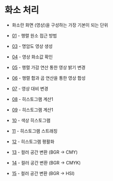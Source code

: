 # 화소 처리 

- 화소란 화면 (영상)을 구성하는 가장 기본이 되는 단위

* [01](0100_mat_access.ipynb) - 행렬 원소 접근 방법 

* [03](0300_grayscale_image.ipynb) - 명암도 영상 생성

* [04](0400_pixel_value.ipynb) - 영상 화소값 확인

* [05](0500_bright_dark.ipynb) - 행렬 가감 연산 통한 영상 밝기 변경 

* [06](0600_image_synthesis.ipynb) - 행렬 합과 곱 연산을 통한 영상 합성

* [07](0700_contrast.ipynb) - 영상 대비 변경

* [08](0800_calc_histogrm.opencv.ipynb) - 히스토그램 계산1

* [09](0900_calc_histogram_opencv2.ipynb) - 히스토그램 계산1

* [10](1000_hue_histogram.ipynb) - 색상 히스토그램 

* [11](1100_histogram_stretching.ipynb) - 히스토그램 스트래칭

* [12](1200_histogram_equalize.ipynb) - 히스토그램 평활화

* [13](1300_convert_CMY.ipynb) - 컬러 공간 변환 (BGR -> CMY)

* [14](1400_convert_CMYK.ipynb) - 컬러 공간 변환 (BGR -> CMYK)

* [15](1500_convert_HSV.ipynb) - 컬러 공간 변환 (BGR -> HSI)